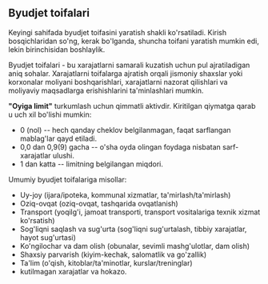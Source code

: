 ## Byudjet toifalari

Keyingi sahifada byudjet toifasini yaratish shakli ko'rsatiladi.
Kirish bosqichlaridan so'ng, kerak bo'lganda, shuncha toifani yaratish mumkin edi, lekin birinchisidan boshlaylik.

Byudjet toifalari - bu xarajatlarni samarali kuzatish uchun pul ajratiladigan aniq sohalar. Xarajatlarni toifalarga 
ajratish orqali jismoniy shaxslar yoki korxonalar moliyani boshqarishlari, xarajatlarni nazorat qilishlari va moliyaviy 
maqsadlarga erishishlarini ta'minlashlari mumkin.

**"Oyiga limit"** turkumlash uchun qimmatli aktivdir. Kiritilgan qiymatga qarab u uch xil bo'lishi mumkin:
- 0 (nol) -- hech qanday cheklov belgilanmagan, faqat sarflangan mablag'lar qayd etiladi.
- 0,0 dan 0,9(9) gacha -- o'sha oyda olingan foydaga nisbatan sarf-xarajatlar ulushi.
- 1 dan katta -- limitning belgilangan miqdori.

Umumiy byudjet toifalariga misollar:
- Uy-joy (ijara/ipoteka, kommunal xizmatlar, ta'mirlash/ta'mirlash)
- Oziq-ovqat (oziq-ovqat, tashqarida ovqatlanish)
- Transport (yoqilg'i, jamoat transporti, transport vositalariga texnik xizmat ko'rsatish)
- Sog'liqni saqlash va sug'urta (sog'liqni sug'urtalash, tibbiy xarajatlar, hayot sug'urtasi)
- Ko'ngilochar va dam olish (obunalar, sevimli mashg'ulotlar, dam olish)
- Shaxsiy parvarish (kiyim-kechak, salomatlik va go'zallik)
- Ta'lim (o'qish, kitoblar/ta'minotlar, kurslar/treninglar)
- kutilmagan xarajatlar
va hokazo.
